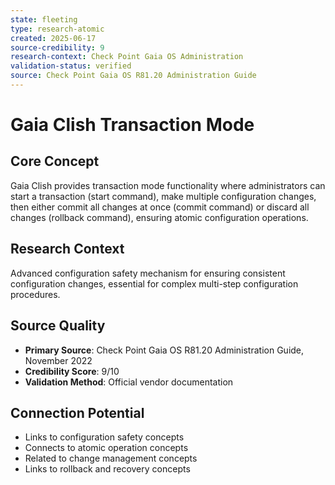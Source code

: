 ```yaml
---
state: fleeting
type: research-atomic
created: 2025-06-17
source-credibility: 9
research-context: Check Point Gaia OS Administration
validation-status: verified
source: Check Point Gaia OS R81.20 Administration Guide
---
```


# Gaia Clish Transaction Mode

## Core Concept
Gaia Clish provides transaction mode functionality where administrators can start a transaction (start command), make multiple configuration changes, then either commit all changes at once (commit command) or discard all changes (rollback command), ensuring atomic configuration operations.

## Research Context
Advanced configuration safety mechanism for ensuring consistent configuration changes, essential for complex multi-step configuration procedures.

## Source Quality
- **Primary Source**: Check Point Gaia OS R81.20 Administration Guide, November 2022
- **Credibility Score**: 9/10
- **Validation Method**: Official vendor documentation

## Connection Potential
- Links to configuration safety concepts
- Connects to atomic operation concepts
- Related to change management concepts
- Links to rollback and recovery concepts